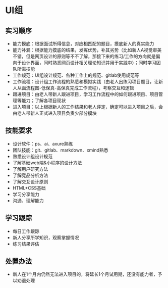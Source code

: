 # UI组

## 实习顺序
- 能力摸底：根据面试所得信息，对应相匹配的题目，摸底新人的真实能力
- 能力补漏：根据能力摸底的结果，发挥优势，补其劣势（比如新人A视觉审美不错，但是网页设计的原则等不不了解，那接下来的练习/工作的方向就是偏向于设计界面，同时熟悉网页设计相关理论知识并用于实践中）；同时学习团队所需技能
- 工作规范：UI组设计规范、各种工作上的规范、gitlab使用规范等
- 工作流程：设计组工作流程的熟悉和模拟实践（由老人出练习项目题目，让新人从画流程图-低保真-高保真完成工作流程），考察交互和逻辑
- 跟进项目：由老人带新人跟进项目，学习工作流程中的如何跟进项目、项目管理等能力；了解各项目现状
- 进入项目：以上根据新人的工作结果和老人评定，确定可以进入项目之后，会由老人带新人正式进入项目负责少部分模块

## 技能要求
- 设计软件：ps、ai、axure熟练
- 团队技能：git、gitlab、markdown、xmind熟悉
- 熟悉设计组设计规范
- 了解基础web端&小程序的设计方法
- 了解用户研究方法
- 了解竞品分析方法
- 了解交互设计原则
- HTML+CSS基础
- 学习分享能力
- 沟通、理解能力

## 学习跟踪
- 每日工作跟踪
- 新人分享所学知识，观察掌握情况
- 练习结果评估

## 处置办法
- 新人在1个月内仍然无法进入项目的，将延长1个月试用期，还没有能力者，予以劝退处理